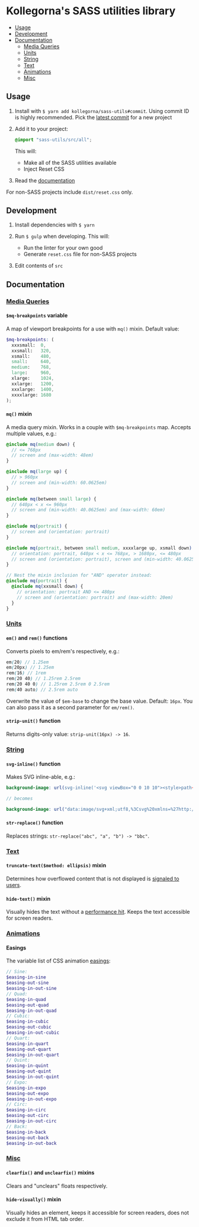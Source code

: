 # Kollegorna's SASS utilities library

- [Usage](#usage)
- [Development](#development)
- [Documentation](#documentation)
  * [Media Queries](#media-queries)
  * [Units](#units)
  * [String](#string)
  * [Text](#text)
  * [Animations](#animations)
  * [Misc](#misc)

## Usage

1. Install with `$ yarn add kollegorna/sass-utils#commit`. Using commit ID is highly recommended. Pick the [latest commit](https://github.com/kollegorna/sass-utils/commits/master) for a new project
2. Add it to your project:

   ```scss
   @import "sass-utils/src/all";
   ```

    This will:
    - Make all of the SASS utilities available
    - Inject Reset CSS

3. Read the [documentation](#documentation)

For non-SASS projects include `dist/reset.css` only.

## Development

1. Install dependencies with `$ yarn`
2. Run `$ gulp` when developing. This will:
    - Run the linter for your own good
    - Generate `reset.css` file for non-SASS projects

3. Edit contents of `src`

## Documentation

### [Media Queries](https://github.com/kollegorna/sass-utils/blob/master/src/_mq.scss)

#### `$mq-breakpoints` variable

A map of viewport breakpoints for a use with `mq()` mixin. Default value:

```scss
$mq-breakpoints: (
  xxxsmall:  0,
  xxsmall:   320,
  xsmall:    480,
  small:     640,
  medium:    768,
  large:     960,
  xlarge:    1024,
  xxlarge:   1200,
  xxxlarge:  1400,
  xxxxlarge: 1680
);
```

#### `mq()` mixin

A media query mixin. Works in a couple with `$mq-breakpoints` map. Accepts multiple values, e.g.:

```scss
@include mq(medium down) {
  // <= 768px
  // screen and (max-width: 48em)
}

@include mq(large up) {
  // > 960px
  // screen and (min-width: 60.0625em)
}

@include mq(between small large) {
  // 640px < x <= 960px
  // screen and (min-width: 40.0625em) and (max-width: 60em)
}

@include mq(portrait) {
  // screen and (orientation: portrait)
}

@include mq(portrait, between small medium, xxxxlarge up, xsmall down) {
  // orientation: portrait, 640px < x <= 768px, > 1680px, <= 480px
  // screen and (orientation: portrait), screen and (min-width: 40.0625em) and (max-width: 48em),  screen and (min-width: 105.0625em), screen and (max-width: 20em)
}

// Nest the mixin inclusion for "AND" operator instead:
@include mq(portrait) {
  @include mq(xxsmall down) {
    // orientation: portrait AND <= 480px
    // screen and (orientation: portrait) and (max-width: 20em)
  }
}
```

### [Units](https://github.com/kollegorna/sass-utils/blob/master/src/_units.scss)

#### `em()` and `rem()` functions

Converts pixels to em/rem's respectively, e.g.:

```scss
em(20) // 1.25em
em(20px) // 1.25em
rem(16) // 1rem
rem(20 40) // 1.25rem 2.5rem
rem(20 40 0) // 1.25rem 2.5rem 0 2.5rem
rem(40 auto) // 2.5rem auto
```

Overwrite the value of `$em-base` to change the base value. Default: `16px`. You can also pass it as a second parameter for `em/rem()`.

#### `strip-unit()` function

Returns digits-only value: `strip-unit(16px) -> 16`.

### [String](https://github.com/kollegorna/sass-utils/blob/master/src/_string.scss)

#### `svg-inline()` function

Makes SVG inline-able, e.g.:

```scss
background-image: url(svg-inline('<svg viewBox="0 0 10 10"><style>path{fill:#c00;}</style><path d="m5 9-3-4h2v-4h2v4h2z"/></svg>'));

// becomes

background-image: url("data:image/svg+xml;utf8,%3Csvg%20xmlns=%27http://www.w3.org/2000/svg%27%20viewBox=%220%200%2010%2010%22%3E%3Cstyle%3Epath{fill:#c00;}%3C/style%3E%3Cpath%20d=%22m5%209-3-4h2v-4h2v4h2z%22/%3E%3C/svg%3E");
```

#### `str-replace()` function

Replaces strings: `str-replace("abc", "a", "b") -> "bbc"`.

### [Text](https://github.com/kollegorna/sass-utils/blob/master/src/_text.scss)

#### `truncate-text($method: ellipsis)` mixin

Determines how overflowed content that is not displayed is [signaled to users](https://developer.mozilla.org/en-US/docs/Web/CSS/text-overflow).

#### `hide-text()` mixin

Visually hides the text without a [performance hit](http://www.zeldman.com/2012/03/01/replacing-the-9999px-hack-new-image-replacement/). Keeps the text accessible for screen readers.

### [Animations](https://github.com/kollegorna/sass-utils/blob/master/src/_animations.scss)

#### Easings

The variable list of CSS animation [easings](http://easings.net):

```scss
// Sine:
$easing-in-sine
$easing-out-sine
$easing-in-out-sine
// Quad:
$easing-in-quad
$easing-out-quad
$easing-in-out-quad
// Cubic:
$easing-in-cubic
$easing-out-cubic
$easing-in-out-cubic
// Quart:
$easing-in-quart
$easing-out-quart
$easing-in-out-quart
// Quint:
$easing-in-quint
$easing-out-quint
$easing-in-out-quint
// Expo:
$easing-in-expo
$easing-out-expo
$easing-in-out-expo
// Circ:
$easing-in-circ
$easing-out-circ
$easing-in-out-circ
// Back:
$easing-in-back
$easing-out-back
$easing-in-out-back
```

### [Misc](https://github.com/kollegorna/sass-utils/blob/master/src/_misc.scss)

#### `clearfix()` and `unclearfix()` mixins

Clears and "unclears" floats respectively.

#### `hide-visually()` mixin

Visually hides an element, keeps it accessible for screen readers, does not exclude it from HTML tab order.
